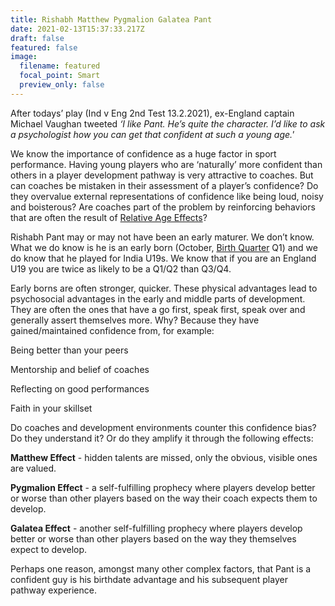 ```yaml
---
title: Rishabh Matthew Pygmalion Galatea Pant
date: 2021-02-13T15:37:33.217Z
draft: false
featured: false
image:
  filename: featured
  focal_point: Smart
  preview_only: false
---
```

After todays’ play (Ind v Eng 2nd Test 13.2.2021), ex-England captain Michael Vaughan tweeted *‘I like Pant. He’s quite the character. I’d like to ask a psychologist how you can get that confident at such a young age.'*

We know the importance of confidence as a huge factor in sport performance. Having young players who are ‘naturally’ more confident than others in a player development pathway is very attractive to coaches. But can coaches be mistaken in their assessment of a player’s confidence? Do they overvalue external representations of confidence like being loud, noisy and boisterous? Are coaches part of the problem by reinforcing behaviors that are often the result of [Relative Age Effects](https://onemoresummer.co.uk/post/what-is-relative-age-effect/)?

Rishabh Pant may or may not have been an early maturer. We don’t know. What we do know is he is an early born (October, [Birth Quarter](https://onemoresummer.co.uk/post/what-is-birth-quarter/) Q1) and we do know that he played for India U19s. We know that if you are an England U19 you are twice as likely to be a Q1/Q2 than Q3/Q4.

Early borns are often stronger, quicker. These physical advantages lead to psychosocial advantages in the early and middle parts of development. They are often the ones that have a go first, speak first, speak over and generally assert themselves more. Why? Because they have gained/maintained confidence from, for example:

Being better than your peers

Mentorship and belief of coaches

Reflecting on good performances

Faith in your skillset

Do coaches and development environments counter this confidence bias? Do they understand it? Or do they amplify it through the following effects:

**Matthew Effect** - hidden talents are missed, only the obvious, visible ones are valued.

**Pygmalion Effect** - a self-fulfilling prophecy where players develop better or worse than other players based on the way their coach expects them to develop.

**Galatea Effect** - another self-fulfilling prophecy where players develop better or worse than other players based on the way they themselves expect to develop.

Perhaps one reason, amongst many other complex factors, that Pant is a confident guy is his birthdate advantage and his subsequent player pathway experience.